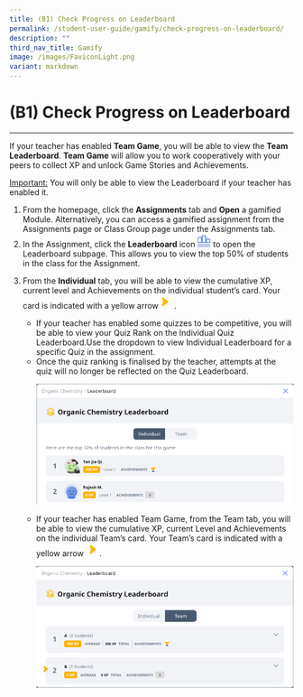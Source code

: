 ```yaml
---
title: (B1) Check Progress on Leaderboard
permalink: /student-user-guide/gamify/check-progress-on-leaderboard/
description: ""
third_nav_title: Gamify
image: /images/FaviconLight.png
variant: markdown
---
```

<h1 id="check-progress-on-leaderboard">(B1) Check Progress on Leaderboard</h1>
<hr>
<p>If your teacher has enabled <strong>Team Game</strong>, you will be able to view the <strong>Team Leaderboard</strong>. <strong>Team Game</strong> will allow you to work cooperatively with your peers to collect XP and unlock Game Stories and Achievements.</p>
<u>Important:</u> You will only be able to view the Leaderboard if your teacher has enabled it.
<ol>
<li>From the homepage, click the <strong>Assignments</strong> tab and <strong>Open</strong> a gamified Module. Alternatively, you can&nbsp;access&nbsp;a gamified assignment from the Assignments page&nbsp;or Class Group page under the Assignments tab.</li>
<li>In the Assignment, click the <strong>Leaderboard</strong> icon <img style="width:1.5rem; display: inline;" src="/images/Icons/Leaderboard32.png"> to open the Leaderboard subpage. This allows you to view the top 50% of students in the class for the Assignment. </li>
	<li><p>From the&nbsp;<strong>Individual</strong>&nbsp;tab, you will be able to view the cumulative XP, current level and Achievements on the individual student’s card. Your card is indicated with a yellow arrow<img style="width:1.5rem; display: inline;" src="/images/Icons/YellowArrow.svg"> .</p>
<ul>
	<li>If your teacher has enabled some quizzes to be competitive, you will be able to view your Quiz Rank on the Individual Quiz Leaderboard.Use the dropdown to view Individual Leaderboard for a specific Quiz in the assignment.</li>
<li>Once the quiz ranking is finalised by the teacher, attempts at the quiz will no longer be reflected on the Quiz Leaderboard.</li>
		
<p> <img alt="Check Progress on Leaderboard" src="/images/1Student/G_CheckLeaderboard1.png"></p>

<li><p>If your teacher has enabled Team Game, from the Team tab, you will be able to view the cumulative XP, current Level and Achievements on the individual Team’s card. Your Team’s card is indicated with a yellow arrow <img style="width:1.5rem; display: inline;" src="/images/Icons/YellowArrow.svg">.</p>
<p> <img alt="Check Progress on Leaderboard" src="/images/1Student/G-CheckLeaderboard2.png"></p>
</li>
</ul></li></ol>